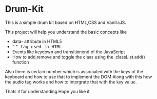 # Drum-Kit
This is a simple drum kit based on HTML,CSS and VanillaJS.

This project will help you understand the basic concepts like 
<ul>
  <li>data- attribute in HTML5</li>
  <li> " <kbd> " tag used in HTML </li>
  <li> Events like keydown and transitionend of the JavaScript </li>
  <li> How to add,remove and toggle the class using the .classList.add() function </li>
</ul>

Also there is certain number which is associated with the keys of the keyboard and how to use that to implement the DOM.Along with this how the audio tag works and how to intergrate that with the key value.

Thats it for understanding.Hope you like it
